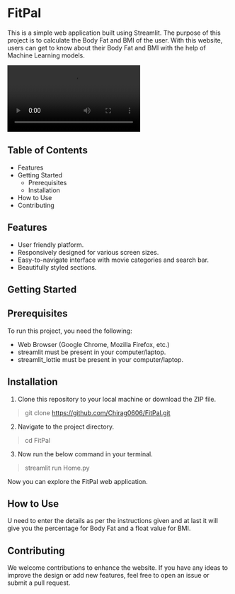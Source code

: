 # FitPal
This is a simple web application built using Streamlit. The purpose of this project is to calculate the Body Fat and BMI of the user. With this website, users can get to know about their Body Fat and BMI with the help of Machine Learning models.

<video src="final.mp4" controls title="Demo-Video"></video>

## Table of Contents
* Features
* Getting Started
   * Prerequisites
   * Installation
* How to Use
* Contributing

## Features
* User friendly platform.
* Responsively designed for various screen sizes.
* Easy-to-navigate interface with movie categories and search bar.
* Beautifully styled sections.

## Getting Started
## Prerequisites
To run this project, you need the following:
* Web Browser (Google Chrome, Mozilla Firefox, etc.)
* streamlit must be present in your computer/laptop.
* streamlit_lottie must be present in your computer/laptop.

## Installation
1. Clone this repository to your local machine or download the ZIP file.
> git clone https://github.com/Chirag0606/FitPal.git
2. Navigate to the project directory.
>cd FitPal
3. Now run the below command in your terminal.
>streamlit run Home.py

Now you can explore the FitPal web application.

## How to Use
U need to enter the details as per the instructions given and at last it will give you the percentage for Body Fat and a float value for BMI.

## Contributing
We welcome contributions to enhance the website. If you have any ideas to improve the design or add new features, feel free to open an issue or submit a pull request.